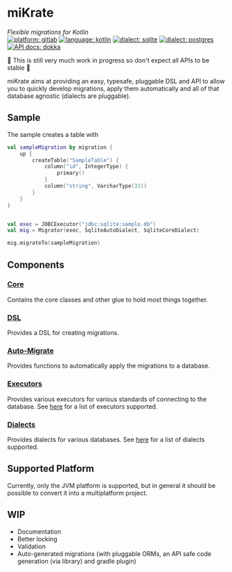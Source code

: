 # miKrate

_Flexible migrations for Kotlin_
<br>
[![platform: gitlab](https://img.shields.io/badge/platform-gitlab-%23fca121?logo=gitlab)](https://gitlab.com/factory-org/tools/mikrate)
[![language: kotlin](https://img.shields.io/badge/language-kotlin-%230095d5?logo=kotlin)](https://kotlinlang.org/)
[![dialect: sqlite](https://img.shields.io/badge/dialect-sqlite-%23003b57?logo=sqlite)](https://www.sqlite.org)
[![dialect: postgres](https://img.shields.io/badge/dialect-postgres-%23336791?logo=postgresql)](https://www.postgresql.org/)
[![API docs: dokka](https://img.shields.io/badge/API%20docs-dokka-%23f8873c?logo=kotlin&logoColor=%23f8873c)](https://factory-org.gitlab.io/tools/mikrate/api/)

🚧 This is still very much work in progress so don't expect all APIs to be stable 🚧

miKrate aims at providing an easy, typesafe, pluggable DSL and API to allow you to quickly develop migrations, apply
them automatically and all of that database agnostic (dialects are pluggable).

## Sample

The sample creates a table with

```kotlin
val sampleMigration by migration {
    up {
        createTable("SampleTable") {
            column("id", IntegerType) {
                primary()
            }
            column("string", VarcharType(32))
        }
    }
}


val exec = JDBCExecutor("jdbc:sqlite:sample.db")
val mig = Migrator(exec, SqliteAutoDialect, SqliteCoreDialect)

mig.migrateTo(sampleMigration)
```

## Components

### [Core](./core)

Contains the core classes and other glue to hold most things together.

### [DSL](./dsl)

Provides a DSL for creating migrations.

### [Auto-Migrate](./auto-migrate)

Provides functions to automatically apply the migrations to a database.

### [Executors](./executors)

Provides various executors for various standards of connecting to the database.
See [here](./executors/README.md#supported-executors) for a list of executors supported.

### [Dialects](./dialects)

Provides dialects for various databases. See [here](./dialects/README.md#supported-dialects) for a list of dialects
supported.

## Supported Platform

Currently, only the JVM platform is supported, but in general it should be possible to convert it into a multiplatform
project.

## WIP

- Documentation
- Better locking
- Validation
- Auto-generated migrations (with pluggable ORMs, an API safe code generation (via library) and gradle plugin)
